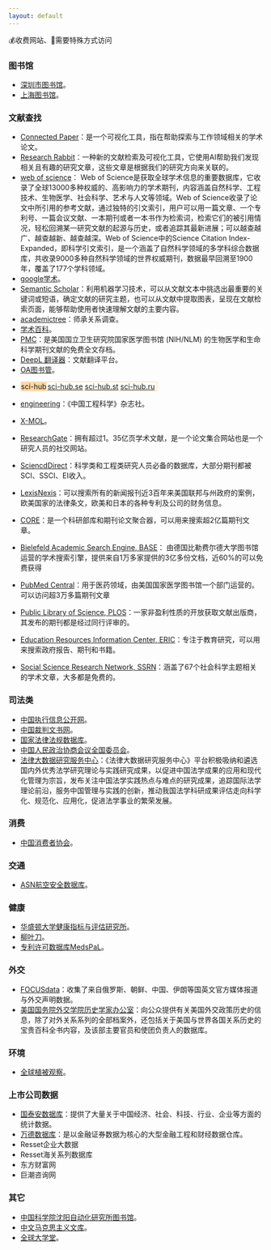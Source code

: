 ```yaml
---
layout: default
---
```


<div class="panel horizontal border-bottom-fine-dotted-line">
💰收费网站、🔨需要特殊方式访问
</div>

### 图书馆
- [深圳市图书馆](https://szlib.org.cn/index.html?locale=zh_CN)。
- [上海图书馆](https://www.library.sh.cn/)。

### 文献查找
- [Connected Paper](https://www.connectedpapers.com/)：是一个可视化工具，指在帮助探索与工作领域相关的学术论文。
- [Research Rabbit](https://www.researchrabbitapp.com/)：一种新的文献检索及可视化工具，它使用AI帮助我们发现相关且有趣的研究文章，这些文章是根据我们的研究方向来关联的。
- [web of science](https://www.webofscience.com)：
Web of Science是获取全球学术信息的重要数据库，它收录了全球13000多种权威的、高影响力的学术期刊，内容涵盖自然科学、工程技术、生物医学、社会科学、艺术与人文等领域。Web of Science收录了论文中所引用的参考文献，通过独特的引文索引，用户可以用一篇文章、一个专利号、一篇会议文献、一本期刊或者一本书作为检索词，检索它们的被引用情况，轻松回溯某一研究文献的起源与历史，或者追踪其最新进展；可以越查越广、越查越新、越查越深。Web of Science中的Science Citation Index-Expanded，即科学引文索引，是一个涵盖了自然科学领域的多学科综合数据库，共收录9000多种自然科学领域的世界权威期刊，数据最早回溯至1900年，覆盖了177个学科领域。
- [google学术](https://scholar.google.com/)。
- [Semantic Scholar](https://www.semanticscholar.org/)：利用机器学习技术，可以从文献文本中挑选出最重要的关键词或短语，确定文献的研究主题，也可以从文献中提取图表，呈现在文献检索页面，能够帮助使用者快速理解文献的主要内容。
- [academictree](https://academictree.org/)：师承关系调查。
- [学术百科](http://www.scholarpedia.org/)。
- [PMC](https://www.ncbi.nlm.nih.gov/pmc/)：是美国国立卫生研究院国家医学图书馆 (NIH/NLM) 的生物医学和生命科学期刊文献的免费全文存档。
- [DeepL 翻译器](https://www.deepl.com/)：文献翻译平台。
- [OA图书管](https://www.oalib.com/)。
<!-- 特殊化 -->
- <div style="border: 1px solid #ffd7a5;display: inline-flex;border-radius: 2px;">
	<div style="background-color: #ffd7a5;margin-right: 2px;">sci-hub</div>
	<a href="https://sci-hub.se/">sci-hub.se</a> &nbsp;
	<a href="https://sci-hub.st/">sci-hub.st</a> &nbsp;
	<a href="https://sci-hub.ru/">sci-hub.ru</a> &nbsp;
  </div>
 - [engineering](https://www.engineering.org.cn/default)：《中国工程科学》杂志社。
 - [X-MOL](http://www.x-mol.com/)。

- [ResearchGate](https://www.researchgate.net)：拥有超过1。35亿页学术文献，是一个论文集合网站也是一个研究人员的社交网站。
- [SciencdDirect](https://www.sciencedirect.com)：科学类和工程类研究人员必备的数据库，大部分期刊都被SCI、SSCI、EI收入。
- [LexisNexis](https://www.lexisnexis.com/)：可以搜索所有的新闻报刊近3百年来美国联邦与州政府的案例，欧美国家的法律条文，欧美和日本的各种专利及公司的财务信息。
- [CORE](https://core.ac.uk/)：是一个科研部库和期刊论文聚合器，可以用来搜索超2亿篇期刊文章。
- [Bielefeld Academic Search Engine, BASE](https://www.base-search.net/)： 由德国比勒费尔德大学图书馆运营的学术搜索引擎，提供来自1万多家提供的3亿多份文档，近60%的可以免费获得
- [PubMed Central](https://www.ncbi.nlm.nih.gov/)：用于医药领域，由美国国家医学图书馆一个部门运营的。可以访问超3万多篇期刊文章
- [Public Library of Science, PLOS](https://prod.libraries.usc.edu/)：一家非盈利性质的开放获取文献出版商，其发布的期刊都是经过同行评审的。
- [Education Resources Information Center, ERIC](https://eric.ed.gov/)：专注于教育研究，可以用来搜索政府报告、期刊和书籍。
- [Social Science Research Network, SSRN](https://www.ssrn.com/)：涵盖了67个社会科学主题相关的学术文章，大多都是免费的。

### 司法类
- [中国执行信息公开网](http://zxgk.court.gov.cn/)。
- [中国裁判文书网](https://wenshu.court.gov.cn/)。
- [国家法律法规数据库](https://flk.npc.gov.cn/)。
- [中国人民政治协商会议全国委员会](http://www.cppcc.gov.cn/)。
- [法律大数据研究服务中心](http://la.swupl.edu.cn/)：《法律大数据研究服务中心》平台积极吸纳和遴选国内外优秀法学研究理论与实践研究成果，以促进中国法学成果的应用和现代化管理为宗旨，发布关注中国法学实践热点与难点的研究成果，追踪国际法学理论前沿，服务中国管理与实践的创新，推动我国法学科研成果评估走向科学化、规范化、应用化，促进法学事业的繁荣发展。 
<!-- - [威科先行 💰](https://law.wkinfo.com.cn/) -->

### 消费
- [中国消费者协会](https://www.cca.org.cn/)。

### 交通
- [ASN航空安全数据库](https://aviation-safety.net/)。

### 健康
- [华盛顿大学健康指标与评估研究所](https://www.healthdata.org/)。
- [柳叶刀](https://www.thelancet.com/)。
- [专利许可数据库MedsPaL](https://www.medspal.org/)。

### 外交
- [FOCUSdata](https://focusdataproject.com/)：收集了来自俄罗斯、朝鲜、中国、伊朗等国英文官方媒体报道与外交声明数据。
- [美国国务院外交学院历史学家办公室](https://history.state.gov/)：向公众提供有关美国外交政策历史的信息，除了对外关系系列的全部档案外，还包括关于美国与世界各国关系历史的宝贵百科全书内容，及该部主要官员和使团负责人的数据库。

### 环境
- [全球植被观察](https://www.globalforestwatch.org/)。

### 上市公司数据
- [国泰安数据库](https://data.csmar.com/)：提供了大量关于中国经济、社会、科技、行业、企业等方面的统计数据。
- [万德数据库](https://www.wind.com.cn/portal/zh/EDB/index.html)：是以金融证券数据为核心的大型金融工程和财经数据仓库。
- Resset企业大数据
- Resset海关系列数据库
- 东方财富网
- 巨潮咨询网

<!-- 
### Wiki

- [维基百科（中文）🔨](https://zh.wikipedia.org/)
- [维基文库（中文）🔨](https://zh.wikisource.org/)
- [维基词典（中文）🔨](https://zh.wiktionary.org/)
- [维基教科书（中文）🔨](https://zh.wikibooks.org/)
 -->

### 其它
- [中国科学院沈阳自动化研究所图书馆](http://opac.sia.cn/)。
- [中文马克思主义文库](https://www.marxists.org/chinese/index.html)。
- [全球大学堂](https://our-global-u.org/oguorg/zhs/)。
